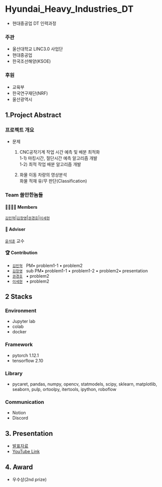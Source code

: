 # Hyundai_Heavy_Industries_DT

-   현대중공업 DT 인력과정

### 주관

-   울산대학교 LINC3.0 사업단
-   현대중공업
-   한국조선해양(KSOE)

### 후원

-   교육부
-   한국연구재단(NRF)
-   울산광역시

## 1.Project Abstract

### 프로젝트 개요

-   문제

    1. CNC공작기계 작업 시간 예측 및 배분 최적화<br>
       1-1) 마킹시간, 절단시간 예측 알고리즘 개발<br>
       1-2) 최적 작업 배분 알고리즘 개발

    2. 화물 이동 차량의 영상분석<br>
       화물 적재 유/무 판단(Classification)

### Team 쓸만한놈들

#### 👨‍👩‍👦‍👦 Members

[`김민혁`]()|[`김창영`](https://github.com/ChangZero)|[`권경호`]()|[`이세현`]()

#### 🤵 Adviser
[`윤석훈`](https://sites.google.com/view/amnl-uou/) 교수

#### 🏆 Contribution

-   [`김민혁`]() &nbsp; PM• problem1-1 • problem2
-   [`김창영`](https://github.com/ChangZero) &nbsp; sub PM• problem1-1 • problem1-2 • problem2• presentation
-   [`권경호`]() &nbsp; • problem2
-   [`이세현`]() &nbsp; • problem2

## 2 Stacks

### Environment
- Jupyter lab
- colab
- docker

### Framework
- pytorch 1.12.1
- tensorflow 2.10

### Library
- pycaret, pandas, numpy, opencv, statmodels, scipy, sklearn, matplotlib, seaborn, pulp, ortoolpy, itertools, ipython, roboflow

### Communication
- Notion
- Discord

## 3. Presentation
- [발표자료](https://github.com/ChangZero/Hyundai_Heavy_Industries_DT/blob/main/%ED%98%84%EB%8C%80%EC%A4%91%EA%B3%B5%EC%97%85_DT_%EC%9D%B8%EB%A0%A5%EC%96%91%EC%84%B1%EA%B3%BC%EC%A0%95_%EC%B5%9C%EC%A2%85%EB%B0%9C%ED%91%9C%EC%9E%90%EB%A3%8C_%EC%97%85%EB%A1%9C%EB%93%9C%EC%9A%A9.pdf)
- [YouTube Link](https://youtu.be/G5zkH6HaRnk)

## 4. Award
- 우수상(2nd prize)
